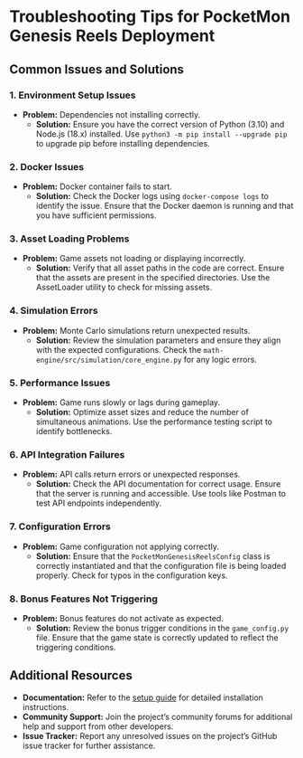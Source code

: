 # Troubleshooting Tips for PocketMon Genesis Reels Deployment

## Common Issues and Solutions

### 1. Environment Setup Issues
- **Problem:** Dependencies not installing correctly.
  - **Solution:** Ensure you have the correct version of Python (3.10) and Node.js (18.x) installed. Use `python3 -m pip install --upgrade pip` to upgrade pip before installing dependencies.

### 2. Docker Issues
- **Problem:** Docker container fails to start.
  - **Solution:** Check the Docker logs using `docker-compose logs` to identify the issue. Ensure that the Docker daemon is running and that you have sufficient permissions.

### 3. Asset Loading Problems
- **Problem:** Game assets not loading or displaying incorrectly.
  - **Solution:** Verify that all asset paths in the code are correct. Ensure that the assets are present in the specified directories. Use the AssetLoader utility to check for missing assets.

### 4. Simulation Errors
- **Problem:** Monte Carlo simulations return unexpected results.
  - **Solution:** Review the simulation parameters and ensure they align with the expected configurations. Check the `math-engine/src/simulation/core_engine.py` for any logic errors.

### 5. Performance Issues
- **Problem:** Game runs slowly or lags during gameplay.
  - **Solution:** Optimize asset sizes and reduce the number of simultaneous animations. Use the performance testing script to identify bottlenecks.

### 6. API Integration Failures
- **Problem:** API calls return errors or unexpected responses.
  - **Solution:** Check the API documentation for correct usage. Ensure that the server is running and accessible. Use tools like Postman to test API endpoints independently.

### 7. Configuration Errors
- **Problem:** Game configuration not applying correctly.
  - **Solution:** Ensure that the `PocketMonGenesisReelsConfig` class is correctly instantiated and that the configuration file is being loaded properly. Check for typos in the configuration keys.

### 8. Bonus Features Not Triggering
- **Problem:** Bonus features do not activate as expected.
  - **Solution:** Review the bonus trigger conditions in the `game_config.py` file. Ensure that the game state is correctly updated to reflect the triggering conditions.

## Additional Resources
- **Documentation:** Refer to the [setup guide](setup_guide.md) for detailed installation instructions.
- **Community Support:** Join the project’s community forums for additional help and support from other developers.
- **Issue Tracker:** Report any unresolved issues on the project’s GitHub issue tracker for further assistance.